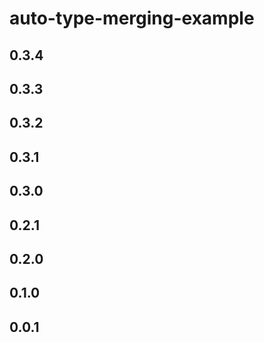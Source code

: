 # auto-type-merging-example

## 0.3.4

## 0.3.3

## 0.3.2

## 0.3.1

## 0.3.0

## 0.2.1

## 0.2.0

## 0.1.0

## 0.0.1
